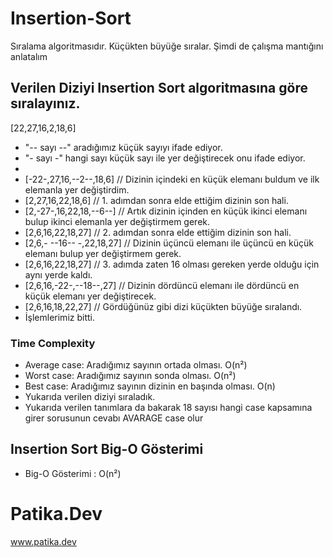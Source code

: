 # Insertion-Sort
Sıralama algoritmasıdır. Küçükten büyüğe sıralar. Şimdi de çalışma mantığını anlatalım
## Verilen Diziyi Insertion Sort algoritmasına göre sıralayınız.
[22,27,16,2,18,6]
- "-- sayı --" aradığımız küçük sayıyı ifade ediyor.
- "- sayı -" hangi sayı küçük sayı ile yer değiştirecek onu ifade ediyor.
- 
- [-22-,27,16,--2--,18,6] // Dizinin içindeki en küçük elemanı buldum ve ilk elemanla yer değiştirdim.
- [2,27,16,22,18,6]       // 1. adımdan sonra elde ettiğim dizinin son hali.
- [2,-27-,16,22,18,--6--] // Artık dizinin içinden en küçük ikinci elemanı bulup ikinci elemanla yer değiştirmem gerek.
- [2,6,16,22,18,27] // 2. adımdan sonra elde ettiğim dizinin son hali.
- [2,6,- --16-- -,22,18,27] // Dizinin üçüncü elemanı ile üçüncü en küçük elemanı bulup yer değiştirmem gerek.
- [2,6,16,22,18,27] // 3. adımda zaten 16 olması gereken yerde olduğu için aynı yerde kaldı.
- [2,6,16,-22-,--18--,27] // Dizinin dördüncü elemanı ile dördüncü en küçük elemanı yer değiştirecek.
- [2,6,16,18,22,27] // Gördüğünüz gibi dizi küçükten büyüğe sıralandı. 
- İşlemlerimiz bitti.
### Time Complexity
- Average case: Aradığımız sayının ortada olması. O(n²)
- Worst case: Aradığımız sayının sonda olması. O(n²)
- Best case: Aradığımız sayının dizinin en başında olması. O(n)
- Yukarıda verilen diziyi sıraladık. 
- Yukarıda verilen tanımlara da bakarak 18 sayısı hangi case kapsamına girer sorusunun cevabı AVARAGE case olur
## Insertion Sort Big-O Gösterimi
- Big-O Gösterimi : O(n²)
# Patika.Dev
www.patika.dev
